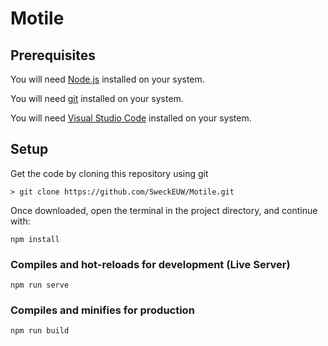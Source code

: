 
# Motile

## Prerequisites
You will need [Node.js](https://nodejs.org) installed on your system.

You will need [git](https://git-scm.com/downloads) installed on your system.

You will need [Visual Studio Code](https://code.visualstudio.com/Download) installed on your system.

## Setup

Get the code by cloning this repository using git

    > git clone https://github.com/SweckEUW/Motile.git

Once downloaded, open the terminal in the project directory, and continue with:

```
npm install
```

### Compiles and hot-reloads for development (Live Server)
```
npm run serve
```

### Compiles and minifies for production
```
npm run build
```
